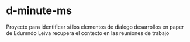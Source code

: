 # d-minute-ms
Proyecto para identificar si los elementos de dialogo desarrollos en paper de Edumndo Leiva recupera el contexto en las reuniones de trabajo